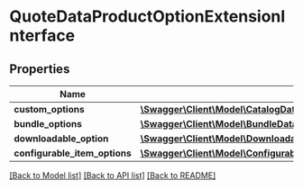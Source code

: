 # QuoteDataProductOptionExtensionInterface

## Properties
Name | Type | Description | Notes
------------ | ------------- | ------------- | -------------
**custom_options** | [**\Swagger\Client\Model\CatalogDataCustomOptionInterface[]**](CatalogDataCustomOptionInterface.md) |  | [optional] 
**bundle_options** | [**\Swagger\Client\Model\BundleDataBundleOptionInterface[]**](BundleDataBundleOptionInterface.md) |  | [optional] 
**downloadable_option** | [**\Swagger\Client\Model\DownloadableDataDownloadableOptionInterface**](DownloadableDataDownloadableOptionInterface.md) |  | [optional] 
**configurable_item_options** | [**\Swagger\Client\Model\ConfigurableProductDataConfigurableItemOptionValueInterface[]**](ConfigurableProductDataConfigurableItemOptionValueInterface.md) |  | [optional] 

[[Back to Model list]](../README.md#documentation-for-models) [[Back to API list]](../README.md#documentation-for-api-endpoints) [[Back to README]](../README.md)


